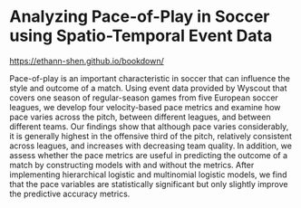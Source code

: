 # Analyzing Pace-of-Play in Soccer using Spatio-Temporal Event Data

https://ethann-shen.github.io/bookdown/

Pace-of-play is an important characteristic in soccer that can influence the style and outcome of a match. Using event data provided by Wyscout that covers one season of regular-season games from five European soccer leagues, we develop four velocity-based pace metrics and examine how pace varies across the pitch, between different leagues, and between different teams. Our findings show that although pace varies considerably, it is generally highest in the offensive third of the pitch, relatively consistent across leagues, and increases with decreasing team quality. In addition, we assess whether the pace metrics are useful in predicting the outcome of a match by constructing models with and without the metrics. After implementing hierarchical logistic and multinomial logistic models, we find that the pace variables are statistically significant but only slightly improve the predictive accuracy metrics.
